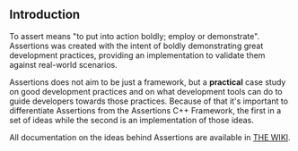 ## Introduction

To assert means "to put into action boldly; employ or demonstrate". Assertions was created with the intent of boldly demonstrating great development practices, providing an implementation to validate them against real-world scenarios.

Assertions does not aim to be just a framework, but a __practical__ case study on good development practices and on what development tools can do to guide developers towards those practices. Because of that it's important to differentiate Assertions from the Assertions C++ Framework, the first in a set of ideas while the second is an implementation of those ideas.

All documentation on the ideas behind Assertions are available in [THE WIKI](https://github.com/rockerbacon/assertions/wiki).
